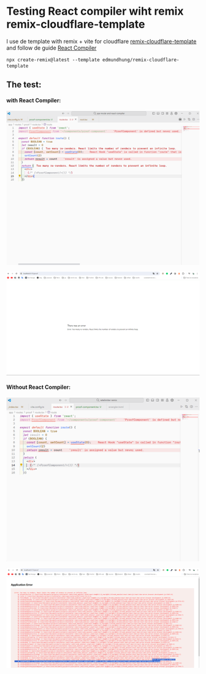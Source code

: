 # Testing React compiler wiht remix remix-cloudflare-template

I use de template with remix + vite for cloudflare [remix-cloudflare-template](https://github.com/edmundhung/remix-cloudflare-template) and follow de guide [React Compiler](https://react.dev/learn/react-compiler)

```
npx create-remix@latest --template edmundhung/remix-cloudflare-template
```

## The test:

#### with React Compiler:

![1715873435773](images/README/1715873435773.png)

![1715873444041](images/README/1715873444041.png)

#### Without React Compiler:

![1715873545381](images/README/1715873545381.png)

![1715873583177](images/README/1715873583177.png)
